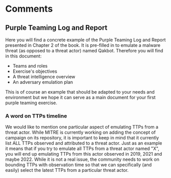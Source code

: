 # Comments

## Purple Teaming Log and Report
Here you will find a concrete example of the Purple Teaming Log and Report presented in Chapter 2 of the book. 
It is pre-filled in to emulate a malware threat (as opposed to a threat actor) named Qakbot.
Therefore you will find in this document:
- Teams and roles
- Exercise's objectives
- A threat intelligence overview
- An adversary emulation plan

This is of course an example that should be adapted to your needs and environment but we hope it can serve as a main document for your first purple teaming exercise.

### A word on TTPs timeline
We would like to mention one particular aspect of emulating TTPs from a threat actor.
While MITRE is currently working on adding the concept of campaign on its repository, it is important to keep in mind that it currently list ALL TTPs observed and attributed to a threat actor.
Just as an example it means that if you try to emulate all TTPs from a threat actor named "X", you will end up emulating TTPs from this actor observed in 2019, 2021 and maybe 2022.
While it is not a real issue, the community needs to work on bounding TTPs with observation time so that we can specifically (and easily) select the latest TTPs from a particular threat actor.
